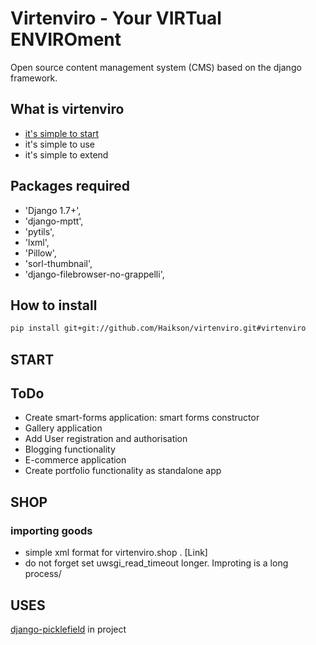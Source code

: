 # Virtenviro - Your VIRTual ENVIROment

Open source content management system (CMS) based on the django framework.


## What is virtenviro

* [it's simple to start](#start)
* it's simple to use
* it's simple to extend

## Packages required

* 'Django 1.7+',
* 'django-mptt',
* 'pytils',
* 'lxml',
* 'Pillow',
* 'sorl-thumbnail',
* 'django-filebrowser-no-grappelli',


## How to install

```sh
pip install git+git://github.com/Haikson/virtenviro.git#virtenviro
```


## <a name="start"></a>START

## ToDo


* Create smart-forms application: smart forms constructor
* Gallery application
* Add User registration and authorisation
* Blogging functionality
* E-commerce application
* Create portfolio functionality as standalone app

## SHOP

### importing goods

 * simple xml format for virtenviro.shop . [Link]
 * do not forget set uwsgi_read_timeout longer. Improting is a long process/
 
## USES
[django-picklefield](https://github.com/shrubberysoft/django-picklefield) in project
